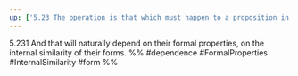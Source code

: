 ```yaml
---
up: ['5.23 The operation is that which must happen to a proposition in order to make another out of it.']
---
```

5.231 And that will naturally depend on their formal properties, on the internal similarity of their forms.
%%
#dependence #FormalProperties #InternalSimilarity #form %%
